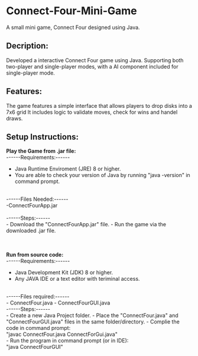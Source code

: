 # Connect-Four-Mini-Game
A small mini game, Connect Four designed using Java.

## Decription:
Developed a interactive Connect Four game using Java. Supporting both two-player and single-player modes, with a AI component included for single-player mode.

## Features:
The game features a simple interface that allows players to drop disks into a 7x6 grid
It includes logic to validate moves, check for wins and handel draws.

## Setup Instructions:
**Play the Game from .jar file:**
<br>
------Requirements:------
<br>
- Java Runtime Enviroment (JRE) 8 or higher.
- You are able to check your version of Java by running "java -version" in command prompt.
<br>
------Files Needed:------
  <br>
-ConnectFourApp.jar
<br>
<br>
------Steps:------
<br>
- Download the "ConnectFourApp.jar" file.
- Run the game via the downloaded .jar file.
<br>
<br>
<br>

**Run from source code:**
<br>
------Requirements:------
- Java Development Kit (JDK) 8 or higher.
- Any JAVA IDE or a text editor with teriminal access.
<br>
------Files required:------
<br>
- ConnectFour.java
- ConnectFourGUI.java
<br>
------Steps:------
  <br>
- Create a new Java Project folder.
- Place the "ConnectFour.java" and "ConnectFourGUI.java" files in the same folder/directory.
- Complie the code in command prompt:
  <br>
  "javac ConnectFour.java ConnectForGui.java"
  <br>
- Run the program in command prompt (or in IDE):
  <br>
  "java ConnectFourGUI"
